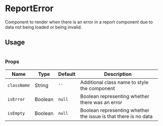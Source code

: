 ReportError
===

Component to render when there is an error in a report component due to data
not being loaded or being invalid.

## Usage

```jsx
```

### Props

Name | Type | Default | Description
--- | --- | --- | ---
`className` | String | ``''`` | Additional class name to style the component
`isError` | Boolean | ``null`` | Boolean representing whether there was an error
`isEmpty` | Boolean | ``null`` | Boolean representing whether the issue is that there is no data
